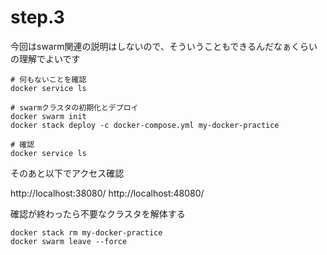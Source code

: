 # step.3

今回はswarm関連の説明はしないので、そういうこともできるんだなぁくらいの理解でよいです

    # 何もないことを確認
    docker service ls

    # swarmクラスタの初期化とデプロイ
    docker swarm init
    docker stack deploy -c docker-compose.yml my-docker-practice
    
    # 確認
    docker service ls

そのあと以下でアクセス確認

http://localhost:38080/
http://localhost:48080/

確認が終わったら不要なクラスタを解体する

    docker stack rm my-docker-practice
    docker swarm leave --force